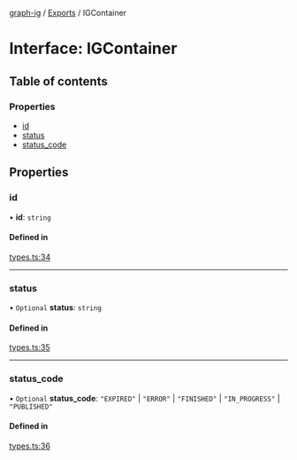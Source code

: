 [graph-ig](../README.md) / [Exports](../modules.md) / IGContainer

# Interface: IGContainer

## Table of contents

### Properties

- [id](IGContainer.md#id)
- [status](IGContainer.md#status)
- [status\_code](IGContainer.md#status_code)

## Properties

### id

• **id**: `string`

#### Defined in

[types.ts:34](https://github.com/ucig/graph-ig/blob/ce5df35/src/types.ts#L34)

___

### status

• `Optional` **status**: `string`

#### Defined in

[types.ts:35](https://github.com/ucig/graph-ig/blob/ce5df35/src/types.ts#L35)

___

### status\_code

• `Optional` **status\_code**: ``"EXPIRED"`` \| ``"ERROR"`` \| ``"FINISHED"`` \| ``"IN_PROGRESS"`` \| ``"PUBLISHED"``

#### Defined in

[types.ts:36](https://github.com/ucig/graph-ig/blob/ce5df35/src/types.ts#L36)
